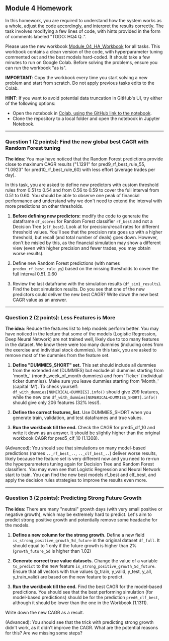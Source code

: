 ## Module 4 Homework


In this homework, you are required to understand how the system works as a whole, adjust the code accordingly, and interpret the results correctly. The task involves modifying a few lines of code, with hints provided in the form of comments labeled "TODO: HQ4 Q..".

Please use the new workbook [Module_04_HA_Workbook](https://github.com/DataTalksClub/stock-markets-analytics-zoomcamp/blob/main/04-trading-strategy-and-simulation/Module_04_HA_Workbook.ipynb) for all tasks. This workbook contains a clean version of the code, with hyperparameter tuning commented out and the best models hard-coded. It should take a few minutes to run on Google Colab. Before solving the problems, ensure you can run the workbook "as is".

**IMPORTANT**: Copy the workbook every time you start solving a new problem and start from scratch. Do not apply previous tasks edits to the Colab. 

**HINT**: If you want to avoid potential data truncation in GitHub's UI, try either of the following options:
* Open the notebook in [Colab, using the GitHub link to the notebook](https://colab.research.google.com/github/DataTalksClub/stock-markets-analytics-zoomcamp/blob/main/04-trading-strategy-and-simulation/Module_04_HA_Workbook.ipynb).
* Clone the repository to a local folder and open the notebook in Jupyter Notebook.

---
### Question 1 (2 points): Find the new global best CAGR with Random Forest tuning

**The idea**: You may have noticed that the Random Forest predictions provide close to maximum CAGR results ("1.1291" for pred9_rf_best_rule_55, "1.0923" for pred10_rf_best_rule_60) with less effort (average trades per day).

In this task, you are asked to define new predictors with custom threshold rules from 0.51 to 0.54 and from 0.56 to 0.59 to cover the full interval from 0.51 to 0.60. You should be able to observe one peak of financial performance and understand why we don't need to extend the interval with more predictions on other thresholds.


1) **Before defining new predictors:** modify the code to generate the dataframe `df_scores` for Random Forest classifier `rf_best` and not a Decision Tree (`clf_best`). Look at for precision/recall rates for different threshold values. You'll see that the precision rate goes up with a higher threshold, but recall (and total number of deals) goes down. However, don't be misled by this, as the financial simulation may show a different view (even with higher precision and fewer trades, you may obtain worse results).

2) Define new Random Forest predictions (with names `predxx_rf_best_rule_yy`) based on the missing thresholds to cover the full interval 0.51..0.60

3) Review the last dataframe with the simulation results (`df_sim1_results`).
Find the best simulation results. Do you see that one of the new predictors could deliver the new best CAGR?
Write down the new best CAGR value as an answer.

---

### Question 2 (2 points): Less Features is More

**The idea**: Reduce the features list to help models perform better. You may have noticed in the lecture that some of the models (Logistic Regression, Deep Neural Network) are not trained well, likely due to too many features in the dataset. We know there were too many dummies (including ones from the exercise and individual stock dummies). In this task, you are asked to remove most of the dummies from the feature set.

1) **Define "DUMMIES_SHORT" set.** This set should include all dummies from the extended set (DUMMIES) but exclude all dummies starting from 'month_' (month_week_of_month dummies) and from 'Ticker' (individual ticker dummies). Make sure you leave dummies starting from 'Month_' (capital 'M'). To check yourself: `df_with_dummies[NUMERICAL+DUMMIES].info()` should give 299 features, while the new one `df_with_dummies[NUMERICAL+DUMMIES_SHORT].info()` should give only 206 features (32% less!).

2) **Define the correct features_list.** Use DUMMIES_SHORT when you generate train, validation, and test dataframes and true values.

3) **Run the workbook till the end.** Check the CAGR for pred5_clf_10 and write it down as an answer. It should be slightly higher than the original workbook CAGR for pred5_clf_10 (1.1308).
 
(Advanced): You should see that simulations on many model-based predictions (names `.._rf_best_..`, `.._clf_best_..`) deliver worse results, likely because the feature set is very different now and you need to re-run the hyperparameters tuning again for Decision Tree and Random Forest classifiers. You may even see that Logistic Regression and Neural Network start to train. You can find the new best models rf_best and clf_best, and apply the decision rules strategies to improve the results even more.

---

### Question 3 (2 points): Predicting Strong Future Growth


**The idea**: There are many "neutral" growth days (with very small positive or negative growth), which may be extremely hard to predict. Let's aim to predict strong positive growth and potentially remove some headache for the models.

1) **Define a new column for the strong growth.** Define a new field `is_strong_positive_growth_5d_future` in the original dataset `df_full`. It should equal to 1 only if the future growth is higher than 2% (`growth_future_5d` is higher than 1.02)

2) **Generate correct true value datasets.** Change the value of a variable `to_predict` to the new feature  `is_strong_positive_growth_5d_future`. Ensure that all vectors with true values (y_train, y_valid, y_test, y_all, y_train_valid) are based on the new feature to predict. 

3) **Run the workbook till the end.** Find the best CAGR for the model-based predictions.
You should see that the best performing simulation (for model-based predictions) should be for the prediction `pred6_clf_best`, although it should be lower than the one in the Workbook (1.1311).

Write down the new CAGR as a result. 

(Advanced): You should see that the trick with predicting strong growth didn't work, as it didn't improve the CAGR. What are the potential reasons for this? Are we missing some steps?

